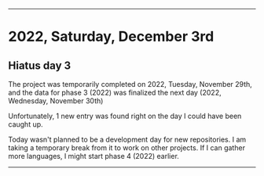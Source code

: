 
***

# 2022, Saturday, December 3rd

## Hiatus day 3

The project was temporarily completed on 2022, Tuesday, November 29th, and the data for phase 3 (2022) was finalized the next day (2022, Wednesday, November 30th)

Unfortunately, 1 new entry was found right on the day I could have been caught up.

Today wasn't planned to be a development day for new repositories. I am taking a temporary break from it to work on other projects. If I can gather more languages, I might start phase 4 (2022) earlier. <!-- Work is being done to get the [`Learn`](https://github.com/seanpm2001/Learn/) repository back up to date, as I couldn't keep up in the last 3 days of phase 3 of 2022. The current phase finished yesterday (2022, Tuesday, November 29th) new repositories are expected to start being created at an unknown time in 2022 December. !-->

<!--
This is the end of phase 3 (2022) of the acceleration project for `seanpm2001/Learn`.
!-->

***
